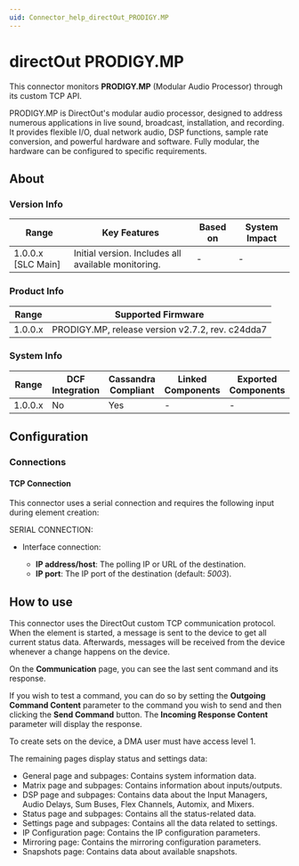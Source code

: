 ```yaml
---
uid: Connector_help_directOut_PRODIGY.MP
---
```


# directOut PRODIGY.MP

This connector monitors **PRODIGY.MP** (Modular Audio Processor) through its custom TCP API.

PRODIGY.MP is DirectOut's modular audio processor, designed to address numerous applications in live sound, broadcast, installation, and recording. It provides flexible I/O, dual network audio, DSP functions, sample rate conversion, and powerful hardware and software. Fully modular, the hardware can be configured to specific requirements.

## About

### Version Info

| Range              | Key Features                                        | Based on | System Impact |
|--------------------|-----------------------------------------------------|----------|---------------|
| 1.0.0.x [SLC Main] | Initial version. Includes all available monitoring. | -        | -             |

### Product Info

| Range     | Supported Firmware                                |
|-----------|---------------------------------------------------|
| 1.0.0.x   | PRODIGY.MP, release version v2.7.2, rev. c24dda7  |

### System Info

| Range     | DCF Integration     | Cassandra Compliant     | Linked Components     | Exported Components     |
|-----------|---------------------|-------------------------|-----------------------|-------------------------|
| 1.0.0.x   | No                  | Yes                     | -                     | -                       |

## Configuration

### Connections

#### TCP Connection

This connector uses a serial connection and requires the following input during element creation:

SERIAL CONNECTION:

- Interface connection:

  - **IP address/host**: The polling IP or URL of the destination.
  - **IP port**: The IP port of the destination (default: *5003*).

## How to use

This connector uses the DirectOut custom TCP communication protocol. When the element is started, a message is sent to the device to get all current status data. Afterwards, messages will be received from the device whenever a change happens on the device.

On the **Communication** page, you can see the last sent command and its response.

If you wish to test a command, you can do so by setting the **Outgoing Command Content** parameter to the command you wish to send and then clicking the **Send Command** button. The **Incoming Response Content** parameter will display the response.

To create sets on the device, a DMA user must have access level 1.

The remaining pages display status and settings data:

- General page and subpages: Contains system information data.
- Matrix page and subpages: Contains information about inputs/outputs.
- DSP page and subpages: Contains data about the Input Managers, Audio Delays, Sum Buses, Flex Channels, Automix, and Mixers.
- Status page and subpages: Contains all the status-related data.
- Settings page and subpages: Contains all the data related to settings.
- IP Configuration page: Contains the IP configuration parameters.
- Mirroring page: Contains the mirroring configuration parameters.
- Snapshots page: Contains data about available snapshots.
